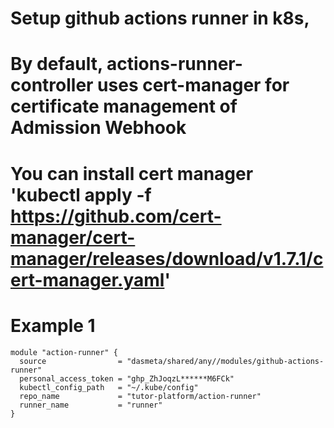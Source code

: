 # Setup github actions runner in k8s, 
# By default, actions-runner-controller uses cert-manager for certificate management of Admission Webhook
# You can install cert manager 'kubectl apply -f https://github.com/cert-manager/cert-manager/releases/download/v1.7.1/cert-manager.yaml'


# Example 1 

```
module "action-runner" {
  source                = "dasmeta/shared/any//modules/github-actions-runner"
  personal_access_token = "ghp_ZhJoqzL******M6FCk"
  kubectl_config_path   = "~/.kube/config"
  repo_name             = "tutor-platform/action-runner"
  runner_name           = "runner"
}
```
